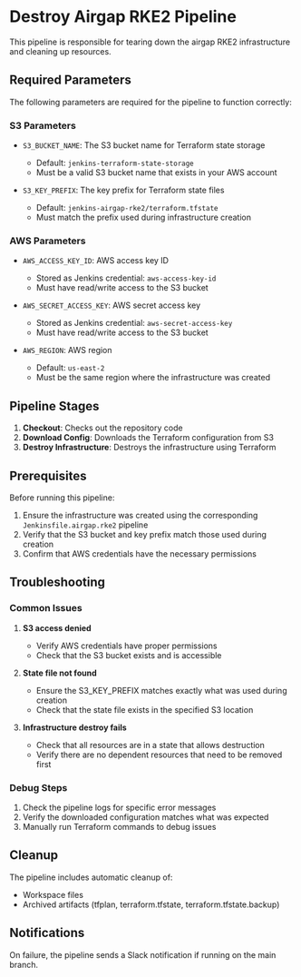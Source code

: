 # Destroy Airgap RKE2 Pipeline

This pipeline is responsible for tearing down the airgap RKE2 infrastructure and cleaning up resources.

## Required Parameters

The following parameters are required for the pipeline to function correctly:

### S3 Parameters
- `S3_BUCKET_NAME`: The S3 bucket name for Terraform state storage
  - Default: `jenkins-terraform-state-storage`
  - Must be a valid S3 bucket name that exists in your AWS account

- `S3_KEY_PREFIX`: The key prefix for Terraform state files
  - Default: `jenkins-airgap-rke2/terraform.tfstate`
  - Must match the prefix used during infrastructure creation

### AWS Parameters
- `AWS_ACCESS_KEY_ID`: AWS access key ID
  - Stored as Jenkins credential: `aws-access-key-id`
  - Must have read/write access to the S3 bucket

- `AWS_SECRET_ACCESS_KEY`: AWS secret access key
  - Stored as Jenkins credential: `aws-secret-access-key`
  - Must have read/write access to the S3 bucket

- `AWS_REGION`: AWS region
  - Default: `us-east-2`
  - Must be the same region where the infrastructure was created

## Pipeline Stages

1. **Checkout**: Checks out the repository code
2. **Download Config**: Downloads the Terraform configuration from S3
3. **Destroy Infrastructure**: Destroys the infrastructure using Terraform

## Prerequisites

Before running this pipeline:

1. Ensure the infrastructure was created using the corresponding `Jenkinsfile.airgap.rke2` pipeline
2. Verify that the S3 bucket and key prefix match those used during creation
3. Confirm that AWS credentials have the necessary permissions

## Troubleshooting

### Common Issues

1. **S3 access denied**
   - Verify AWS credentials have proper permissions
   - Check that the S3 bucket exists and is accessible

2. **State file not found**
   - Ensure the S3_KEY_PREFIX matches exactly what was used during creation
   - Check that the state file exists in the specified S3 location

3. **Infrastructure destroy fails**
   - Check that all resources are in a state that allows destruction
   - Verify there are no dependent resources that need to be removed first

### Debug Steps

1. Check the pipeline logs for specific error messages
2. Verify the downloaded configuration matches what was expected
3. Manually run Terraform commands to debug issues

## Cleanup

The pipeline includes automatic cleanup of:
- Workspace files
- Archived artifacts (tfplan, terraform.tfstate, terraform.tfstate.backup)

## Notifications

On failure, the pipeline sends a Slack notification if running on the main branch.